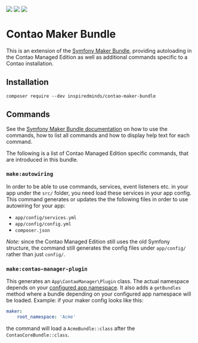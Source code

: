 [![](https://img.shields.io/maintenance/yes/2019.svg)](https://github.com/inspiredminds/contao-maker-bundle)
[![](https://img.shields.io/packagist/v/inspiredminds/contao-maker-bundle.svg)](https://packagist.org/packages/inspiredminds/contao-maker-bundle)
[![](https://img.shields.io/packagist/dt/inspiredminds/contao-maker-bundle.svg)](https://packagist.org/packages/inspiredminds/contao-maker-bundle)

Contao Maker Bundle
=====================

This is an extension of the [Symfony Maker Bundle](https://github.com/symfony/maker-bundle), providing autoloading in the Contao Managed Edition as well as additional commands specific to a Contao installation.

## Installation

```
composer require --dev inspiredminds/contao-maker-bundle
```

## Commands

See the [Symfony Maker Bundle documentation](https://symfony.com/doc/current/bundles/SymfonyMakerBundle/index.html#usage) on how to use the commands, how to list all commands and how to display help text for each command.

The following is a list of Contao Managed Edition specific commands, that are introduced in this bundle.

### `make:autowiring`

In order to be able to use commands, services, event listeners etc. in your app under the `src/` folder, you need load these services in your app config. This command generates or updates the the following files in order to use autowiring for your app:

* `app/config/services.yml`
* `app/config/config.yml`
* `composer.json`

_Note:_ since the Contao Managed Edition still uses the old Symfony structure, the command still generates the config files under `app/config/` rather than just `config/`.

### `make:contao-manager-plugin`

This generates an `App\ContaoManager\Plugin` class. The actual namespace depends on your [configured app namespace](https://symfony.com/doc/current/bundles/SymfonyMakerBundle/index.html#configuration). It also adds a `getBundles` method where a bundle depending on your configured app namespace will be loaded. Example: if your maker config looks like this:

```yml
maker:
    root_namespace: 'Acme'
```

the command will load a `AcmeBundle::class` after the `ContaoCoreBundle::class`.
